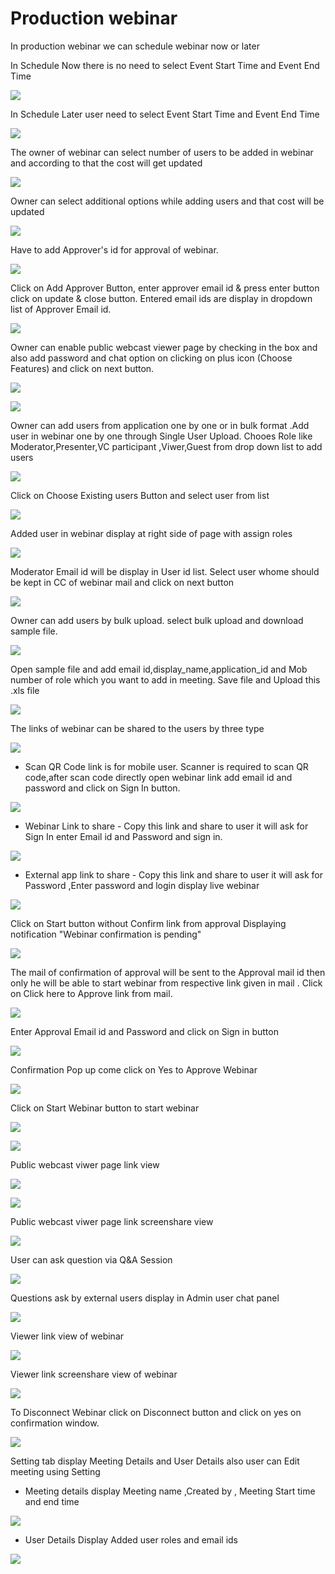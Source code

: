 # Production webinar

 In production webinar we can schedule webinar now or later

In Schedule Now there is no need to select Event Start Time and Event End Time

![](../.gitbook/assets/schedule_later.PNG)

In Schedule Later user need to select Event Start Time and Event End Time

![](../.gitbook/assets/image%20%2841%29.png)

The owner of webinar can select number of users to be added in webinar and according to that the cost will get updated

![](../.gitbook/assets/image%20%28148%29.png)

Owner can select additional options while adding users and that cost will be updated

![](../.gitbook/assets/image%20%2864%29.png)

Have to add Approver's id for approval of webinar. 

![](../.gitbook/assets/image%20%2852%29.png)

Click on Add Approver Button, enter approver email id & press enter button click on update & close button. Entered email ids are display in dropdown list of Approver Email id.

![](../.gitbook/assets/image%20%28154%29.png)

Owner can enable public webcast viewer page by checking in the box and also add password and chat option on clicking on plus icon \(Choose Features\) and click on next button.

![](../.gitbook/assets/image%20%2855%29.png)

![](../.gitbook/assets/image%20%28112%29.png)

Owner can add users from application one by one or in bulk format .Add user in webinar one by one through Single User Upload. Chooes Role like Moderator,Presenter,VC participant ,Viwer,Guest from drop down list to add users 

![](../.gitbook/assets/image%20%28141%29.png)

Click on Choose Existing users Button and select user from list 

![](../.gitbook/assets/image%20%28105%29.png)

Added user in webinar display at right side of page with assign roles

![](../.gitbook/assets/image%20%2865%29.png)

 Moderator Email id will be display in User id list. Select user whome should be kept in CC of webinar mail and click on next button

![](../.gitbook/assets/image%20%28153%29.png)

Owner can add users by bulk upload. select bulk upload and download sample file.

![](../.gitbook/assets/image%20%2897%29.png)

Open sample file and add email id,display\_name,application\_id and Mob number of role which you want to add in meeting. Save file and Upload this .xls file 

![](../.gitbook/assets/image%20%28162%29.png)

 The links of webinar can be shared to the users by three type

![](../.gitbook/assets/image%20%28179%29.png)

* Scan QR Code link is for mobile user. Scanner is required to scan QR code,after scan code directly open webinar link add email id and password and click on Sign In button.

![](../.gitbook/assets/image%20%2895%29.png)

* Webinar Link to share - Copy this link and share to user it will ask for Sign In enter Email id and Password and sign in.

![](../.gitbook/assets/image%20%28150%29.png)

* External app link to share - Copy this link and share to user it will ask for Password ,Enter password and login display live webinar

![](../.gitbook/assets/image%20%2891%29.png)

Click on Start button without Confirm link from approval Displaying notification "Webinar confirmation is pending"

![](../.gitbook/assets/image%20%2831%29.png)

The mail of confirmation of approval will be sent to the Approval mail id then only he will be able to start webinar from respective link given in mail . Click on Click here to Approve link from mail.

![](../.gitbook/assets/image%20%2859%29.png)

Enter Approval Email id and Password and click on Sign in button

![](../.gitbook/assets/image%20%284%29.png)

Confirmation Pop up come click on Yes to Approve Webinar

![](../.gitbook/assets/image%20%28125%29.png)

Click on Start Webinar button to start webinar

![](../.gitbook/assets/image%20%28174%29.png)

![](../.gitbook/assets/image%20%28121%29.png)

Public webcast viwer page link view

![](../.gitbook/assets/image%20%2876%29.png)

![](../.gitbook/assets/image%20%28120%29.png)

Public webcast viwer page link screenshare view

![](../.gitbook/assets/image%20%28109%29.png)

User can ask question via Q&A Session 

![](../.gitbook/assets/image%20%286%29.png)

Questions ask by external users display in Admin user chat panel

![](../.gitbook/assets/image%20%28130%29.png)

Viewer link view of webinar

![](../.gitbook/assets/image%20%2843%29.png)

Viewer link screenshare view of webinar

![](../.gitbook/assets/image%20%2819%29.png)

To Disconnect Webinar click on Disconnect button and click on yes on confirmation window.

![](../.gitbook/assets/image%20%2883%29.png)

Setting tab display Meeting Details and User Details also user can Edit meeting using Setting

* Meeting details display Meeting name ,Created by , Meeting Start time and end time

![](../.gitbook/assets/image%20%2816%29.png)

* User Details Display Added user roles and email ids 

![](../.gitbook/assets/image%20%2839%29.png)

